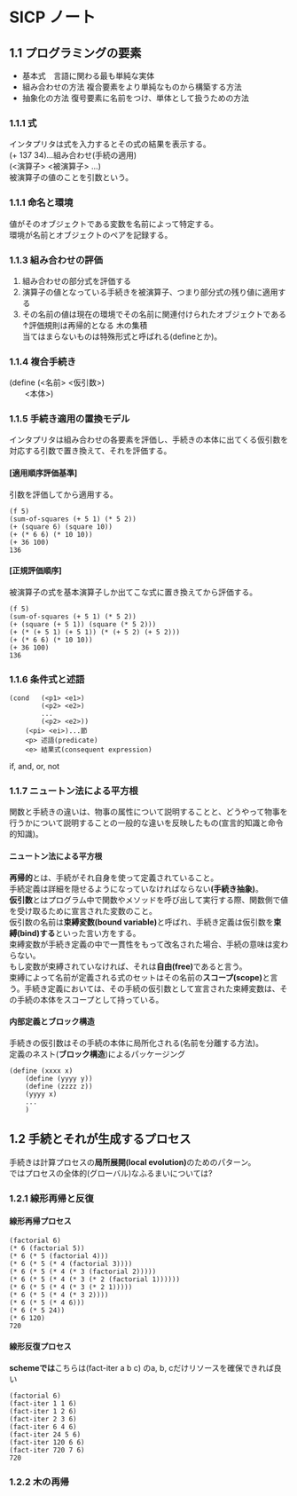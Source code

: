 <!-- https://qiita.com/tbpgr/items/989c6badefff69377da7 -->
<!-- Ctrl-k v プレビュー -->
# SICP ノート
## 1.1 プログラミングの要素
- 基本式　言語に関わる最も単純な実体
- 組み合わせの方法 複合要素をより単純なものから構築する方法
- 抽象化の方法 復号要素に名前をつけ、単体として扱うための方法

### 1.1.1 式
インタプリタは式を入力するとその式の結果を表示する。<br>
(+ 137 34)...組み合わせ(手続の適用)<br>
(<演算子> <被演算子> ...)<br>
被演算子の値のことを引数という。

### 1.1.1 命名と環境
値がそのオブジェクトである変数を名前によって特定する。<br>
環境が名前とオブジェクトのペアを記録する。

### 1.1.3 組み合わせの評価
1. 組み合わせの部分式を評価する
2. 演算子の値となっている手続きを被演算子、つまり部分式の残り値に適用する
3. その名前の値は現在の環境でその名前に関連付けられたオブジェクトである
↑評価規則は再帰的となる 木の集積<br>
当てはまらないものは特殊形式と呼ばれる(defineとか)。

### 1.1.4 複合手続き
(define (<名前> <仮引数>)<br>
　　<本体>)

### 1.1.5 手続き適用の置換モデル
インタプリタは組み合わせの各要素を評価し、手続きの本体に出てくる仮引数を対応する引数で置き換えて、それを評価する。

#### [適用順序評価基準]
引数を評価してから適用する。
```
(f 5)
(sum-of-squares (+ 5 1) (* 5 2))
(+ (square 6) (square 10))
(+ (* 6 6) (* 10 10))
(+ 36 100)
136
```
#### [正規評価順序]
被演算子の式を基本演算子しか出てこな式に置き換えてから評価する。
```
(f 5)
(sum-of-squares (+ 5 1) (* 5 2))
(+ (square (+ 5 1)) (square (* 5 2))) 
(+ (* (+ 5 1) (+ 5 1)) (* (+ 5 2) (+ 5 2)))
(+ (* 6 6) (* 10 10))
(+ 36 100)
136
```

### 1.1.6 条件式と述語
```
(cond	(<p1> <e1>)
		(<p2> <e2>)
		...
		(<p2> <e2>))
	(<pi> <ei>)...節
	<p> 述語(predicate)
	<e> 結果式(consequent expression)
```
if, and, or, not

### 1.1.7 ニュートン法による平方根
関数と手続きの違いは、物事の属性について説明することと、どうやって物事を行うかについて説明することの一般的な違いを反映したもの(宣言的知識と命令的知識)。

#### ニュートン法による平方根
<b>再帰的</B>とは、手続がそれ自身を使って定義されていること。<br>
手続定義は詳細を隠せるようになっていなければならない<B>(手続き抽象)</B>。<br>
<B>仮引数</B>とはプログラム中で関数やメソッドを呼び出して実行する際、関数側で値を受け取るために宣言された変数のこと。<br>
仮引数の名前は<B>束縛変数(bound variable)</B>と呼ばれ、手続き定義は仮引数を<B>束縛(bind)する</B>といった言い方をする。<br>
束縛変数が手続き定義の中で一貫性をもって改名された場合、手続の意味は変わらない。<br>
もし変数が束縛されていなければ、それは<B>自由(free)</B>であると言う。<br>
束縛によって名前が定義される式のセットはその名前の<B>スコープ(scope)</B>と言う。手続き定義においては、その手続の仮引数として宣言された束縛変数は、その手続の本体をスコープとして持っている。

#### 内部定義とブロック構造
手続きの仮引数はその手続の本体に局所化される(名前を分離する方法)。<br>
定義のネスト(<b>ブロック構造</b>)によるパッケージング
```
(define (xxxx x)
    (define (yyyy y))
    (define (zzzz z))
    (yyyy x)
    ...
    )
```

## 1.2 手続とそれが生成するプロセス
手続きは計算プロセスの<b>局所展開(local evolution)</b>のためのパターン。<br>
ではプロセスの全体的(グローバル)なふるまいについては?

### 1.2.1 線形再帰と反復
#### 線形再帰プロセス
```
(factorial 6)
(* 6 (factorial 5))
(* 6 (* 5 (factorial 4)))
(* 6 (* 5 (* 4 (factorial 3))))
(* 6 (* 5 (* 4 (* 3 (factorial 2)))))
(* 6 (* 5 (* 4 (* 3 (* 2 (factorial 1))))))
(* 6 (* 5 (* 4 (* 3 (* 2 1)))))
(* 6 (* 5 (* 4 (* 3 2))))
(* 6 (* 5 (* 4 6)))
(* 6 (* 5 24))
(* 6 120)
720
```

#### 線形反復プロセス
<b>schemeでは</b>こちらは(fact-iter a b c)
のa, b, cだけリソースを確保できれば良い
```
(factorial 6)
(fact-iter 1 1 6)
(fact-iter 1 2 6)
(fact-iter 2 3 6)
(fact-iter 6 4 6)
(fact-iter 24 5 6)
(fact-iter 120 6 6)
(fact-iter 720 7 6)
720
```

### 1.2.2 木の再帰

